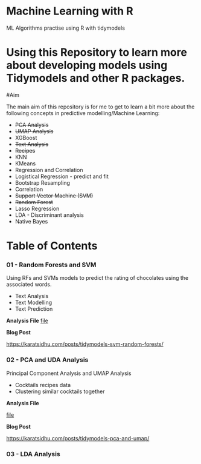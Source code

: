 # Machine Learning with R

ML Algorithms practise using R with tidymodels

# Using this Repository to learn more about developing models using Tidymodels and other R packages.

#Aim

The main aim of this repository is for me to get to learn a bit more about the following concepts in predictive modelling/Machine Learning:

- ~~PCA Analysis~~
- ~~UMAP Analysis~~
- XGBoost
- ~~Text Analysis~~
- ~~Recipes~~
- KNN
- KMeans
- Regression and Correlation
- Logistical Regression - predict and fit
- Bootstrap Resampling
- Correlation
- ~~Support Vector Machine (SVM)~~
- ~~Random Forest~~
- Lasso Regression
- LDA - Discriminant analysis
- Native Bayes

# Table of Contents

### 01 - Random Forests and SVM

Using RFs and SVMs models to predict the rating of chocolates using the associated words.

- Text Analysis
- Text Modelling
- Text Prediction

**Analysis File**
[file](01_Chocolates/chocolates.html)

**Blog Post**

https://karatsidhu.com/posts/tidymodels-svm-random-forests/

### 02 - PCA and UDA Analysis

Principal Component Analysis and UMAP Analysis

- Cocktails recipes data
- Clustering similar cocktails together

**Analysis File**

[file](02_Cocktails/cocktails.html)

**Blog Post**

https://karatsidhu.com/posts/tidymodels-pca-and-umap/

### 03 - LDA Analysis
